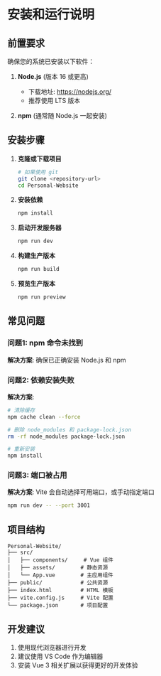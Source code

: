 # 安装和运行说明

## 前置要求

确保您的系统已安装以下软件：

1. **Node.js** (版本 16 或更高)
   - 下载地址: https://nodejs.org/
   - 推荐使用 LTS 版本

2. **npm** (通常随 Node.js 一起安装)

## 安装步骤

1. **克隆或下载项目**
   ```bash
   # 如果使用 git
   git clone <repository-url>
   cd Personal-Website
   ```

2. **安装依赖**
   ```bash
   npm install
   ```

3. **启动开发服务器**
   ```bash
   npm run dev
   ```

4. **构建生产版本**
   ```bash
   npm run build
   ```

5. **预览生产版本**
   ```bash
   npm run preview
   ```

## 常见问题

### 问题1: npm 命令未找到
**解决方案**: 确保已正确安装 Node.js 和 npm

### 问题2: 依赖安装失败
**解决方案**: 
```bash
# 清除缓存
npm cache clean --force

# 删除 node_modules 和 package-lock.json
rm -rf node_modules package-lock.json

# 重新安装
npm install
```

### 问题3: 端口被占用
**解决方案**: Vite 会自动选择可用端口，或手动指定端口
```bash
npm run dev -- --port 3001
```

## 项目结构

```
Personal-Website/
├── src/
│   ├── components/     # Vue 组件
│   ├── assets/        # 静态资源
│   └── App.vue        # 主应用组件
├── public/            # 公共资源
├── index.html         # HTML 模板
├── vite.config.js     # Vite 配置
└── package.json       # 项目配置
```

## 开发建议

1. 使用现代浏览器进行开发
2. 建议使用 VS Code 作为编辑器
3. 安装 Vue 3 相关扩展以获得更好的开发体验
